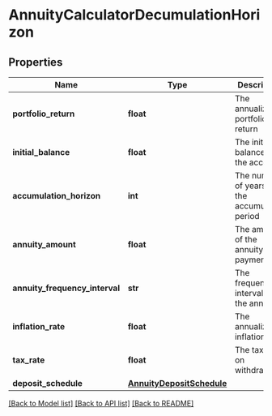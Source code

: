 # AnnuityCalculatorDecumulationHorizon

## Properties
Name | Type | Description | Notes
------------ | ------------- | ------------- | -------------
**portfolio_return** | **float** | The annualized portfolio return | 
**initial_balance** | **float** | The initial balance of the account | 
**accumulation_horizon** | **int** | The number of years in the accumulation period | 
**annuity_amount** | **float** | The amount of the annuity payments | 
**annuity_frequency_interval** | **str** | The frequency interval of the annuity | [optional] [default to 'year']
**inflation_rate** | **float** | The annualized inflation rate | [optional] 
**tax_rate** | **float** | The tax rate on withdrawals | [optional] 
**deposit_schedule** | [**AnnuityDepositSchedule**](AnnuityDepositSchedule.md) |  | [optional] 

[[Back to Model list]](../README.md#documentation-for-models) [[Back to API list]](../README.md#documentation-for-api-endpoints) [[Back to README]](../README.md)


